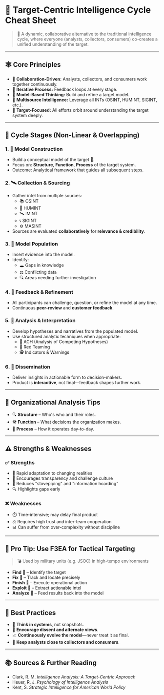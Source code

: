 # 🧠 Target-Centric Intelligence Cycle Cheat Sheet

> 🔄 A dynamic, collaborative alternative to the traditional intelligence cycle, where everyone (analysts, collectors, consumers) co-creates a unified understanding of the target.

---

## 🕸️ Core Principles

- 👥 **Collaboration-Driven:** Analysts, collectors, and consumers work together continuously.
- 🔄 **Iterative Process:** Feedback loops at every stage.
- 🧩 **Model-Based Thinking:** Build and refine a target model.
- 📡 **Multisource Intelligence:** Leverage all INTs (OSINT, HUMINT, SIGINT, etc.).
- 🎯 **Target-Focused:** All efforts orbit around understanding the target system deeply.

---

## 🔁 Cycle Stages (Non-Linear & Overlapping)

### 1. 🧱 **Model Construction**
- Build a conceptual model of the target 🎯.
- Focus on: **Structure**, **Function**, **Process** of the target system.
- Outcome: Analytical framework that guides all subsequent steps.

### 2. 🛰️ **Collection & Sourcing**
- Gather intel from multiple sources:
  - 📚 OSINT
  - 🧍 HUMINT
  - 🛰️ IMINT
  - 📞 SIGINT
  - ⚙️ MASINT
- Sources are evaluated **collaboratively** for **relevance & credibility**.

### 3. 🧬 **Model Population**
- Insert evidence into the model.
- Identify:
  - 🕳️ Gaps in knowledge
  - ⚖️ Conflicting data
  - 🔍 Areas needing further investigation

### 4. 🔄 **Feedback & Refinement**
- All participants can challenge, question, or refine the model at any time.
- Continuous **peer-review** and **customer feedback**.

### 5. 🧠 **Analysis & Interpretation**
- Develop hypotheses and narratives from the populated model.
- Use structured analytic techniques when appropriate:
  - 🧮 ACH (Analysis of Competing Hypotheses)
  - 🧱 Red Teaming
  - 🕵️ Indicators & Warnings

### 6. 📢 **Dissemination**
- Deliver insights in actionable form to decision-makers.
- Product is **interactive**, not final—feedback shapes further work.

---

## 🧩 Organizational Analysis Tips

- 🔍 **Structure** – Who's who and their roles.
- 🛠️ **Function** – What decisions the organization makes.
- 🔄 **Process** – How it operates day-to-day.

---

## ⚠️ Strengths & Weaknesses

### ✅ Strengths
- 🚀 Rapid adaptation to changing realities
- 💬 Encourages transparency and challenge culture
- 🤝 Reduces "stovepiping" and "information hoarding"
- 🔍 Highlights gaps early

### ❌ Weaknesses
- ⏱️ Time-intensive; may delay final product
- ⚖️ Requires high trust and inter-team cooperation
- 📊 Can suffer from over-complexity without discipline

---

## 🔧 Pro Tip: Use F3EA for Tactical Targeting
> 💣 Used by military units (e.g. JSOC) in high-tempo environments

- **Find** 🔎 – Identify the target
- **Fix** 📍 – Track and locate precisely
- **Finish** 🔫 – Execute operational action
- **Exploit** 📂 – Extract actionable intel
- **Analyze** 🧠 – Feed results back into the model



---

## 🧭 Best Practices

- 🧠 **Think in systems**, not snapshots.
- 🤔 **Encourage dissent and alternate views**.
- 📈 **Continuously evolve the model**—never treat it as final.
- 🔄 **Keep analysts close to collectors and consumers**.

---

## 📚 Sources & Further Reading

- Clark, R. M. *Intelligence Analysis: A Target-Centric Approach*
- Heuer, R. J. *Psychology of Intelligence Analysis*
- Kent, S. *Strategic Intelligence for American World Policy*
